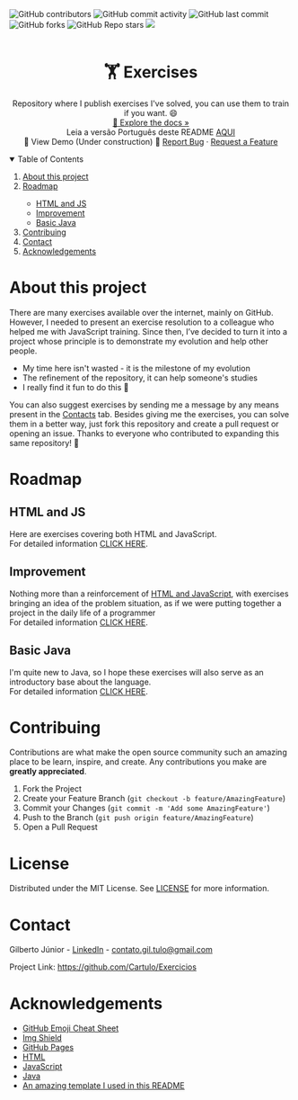 <img alt="GitHub contributors" src="https://img.shields.io/github/contributors/cartulo/exercicios?style=for-the-badge&color=00aeae">
<img alt="GitHub commit activity" src="https://img.shields.io/github/commit-activity/m/cartulo/exercicios?style=for-the-badge&color=00aeae">
<img alt="GitHub last commit" src="https://img.shields.io/github/last-commit/cartulo/exercicios?style=for-the-badge&color=00aeae">
<img alt="GitHub forks" src="https://img.shields.io/github/forks/cartulo/exercicios?style=for-the-badge&color=00aeae">
<img alt="GitHub Repo stars" src="https://img.shields.io/github/stars/cartulo/exercicios?style=for-the-badge&color=00aeae">
<a href="https://linkedin.com/in/gil-tulo" target="_blank"><img src="https://img.shields.io/badge/-LinkedIn-black.svg?style=for-the-badge&logo=linkedin&colorB=555"/></a>
<br><br>

<h1 align="center">🏋️ Exercises</h1>
<p align="center">Repository where I publish exercises I've solved, you can use them to train if you want. 😄 <br />
    <a href="https://github.com/cartulo/exercicios">🔎 Explore the docs »</a><br />
    Leia a versão Português deste README <a href="https://github.com/Cartulo/Exercicios/blob/main/README-pt.md">AQUI</a> <br />
    🚧 View Demo (Under construction) 🚧
    <a href="https://github.com/cartulo/exercicios/issues">Report Bug</a>
    ·
    <a href="https://github.com/cartulo/exercicios/issues">Request a Feature</a>
</p>
<details open>
<summary>Table of Contents</summary>
<ol>
    <li><a href="https://github.com/cartulo/exercicios#about-this-project">About this project</a></li>
    <li><a href="https://github.com/cartulo/exercicios#roadmap">Roadmap</a></li>
        <ul>
            <li><a href=#html-and-js>HTML and JS</a></li>
            <li><a href=#improvement>Improvement</a></li>
            <li><a href=#basic-java>Basic Java</a></li>
        </ul>
    <li><a href="https://github.com/cartulo/exercicios#contribuing">Contribuing</a></li>
    <li><a href="https://github.com/cartulo/exercicios#contact">Contact</a></li>
    <li><a href="https://github.com/cartulo/exercicios#acknowledgements">Acknowledgements</a></li>
</ol>
</details>

<h1>About this project</h1>
<p>
    There are many exercises available over the internet, mainly on GitHub. However, I needed to present an exercise resolution to a colleague who helped me with JavaScript training. Since then, I’ve decided to turn it into a project whose principle is to demonstrate my evolution and help other people. 
</p>
<ul>
    <li>My time here isn't wasted - it is the milestone of my evolution</li>
    <li>The refinement of the repository, it can help someone's studies</li>
    <li>I really find it fun to do this 🤣</li>
</ul>
<p> 
    You can also suggest exercises by sending me a message by any means present in the <a href="https://github.com/cartulo/exercicios#contact">Contacts</a> tab. Besides giving me the exercises, you can solve them in a better way, just fork this repository and create a pull request or opening an issue.
    Thanks to everyone who contributed to expanding this same repository! 🎉
 </p>

<h1>Roadmap</h1>
    <h2>HTML and JS</h2>
        <p>Here are exercises covering both HTML and JavaScript. <br>
        For detailed information <a href="https://github.com/Cartulo/Exercicios/blob/main/HTML%20e%20JS/README.md">CLICK HERE</a>.</p>
    <h2>Improvement </h2>
        <p>Nothing more than a reinforcement of <a href="https://github.com/cartulo/exercicios#HTML-and-JS">HTML and JavaScript</a>, with exercises bringing an idea of the problem situation, as if we were putting together a project in the daily life of a programmer <br>
        For detailed information <a href="https://github.com/Cartulo/Exercicios/blob/main/Aperfeicoamento/README.md">CLICK HERE</a>.</p>
    <h2>Basic Java</h2>
        <p>I'm quite new to Java, so I hope these exercises will also serve as an introductory base about the language. <br>
        For detailed information <a href="https://github.com/Cartulo/Exercicios/blob/main/Java%20Basico/README.md">CLICK HERE</a>.</p>

<h1>Contribuing</h1>
<p>
    Contributions are what make the open source community such an amazing place to be learn, inspire, and create. Any contributions you make are <strong>greatly appreciated</strong>.
</p>
<ol>
    <li>Fork the Project</li>
    <li>Create your Feature Branch (<code>git checkout -b feature/AmazingFeature</code>)</li>
    <li>Commit your Changes (<code>git commit -m 'Add some AmazingFeature'</code>)</li>
    <li>Push to the Branch (<code>git push origin feature/AmazingFeature</code>)</li>
    <li>Open a Pull Request</li>
</ol>

<h1>License</h1>
<p>Distributed under the MIT License. See <a href="https://github.com/CarTulo/Exercicios/blob/master/LICENSE.txt">LICENSE</a> for more information.</p>

<h1>Contact</h1>
<p>Gilberto Júnior - <a href="linkedin.com/in/gil-tulo/" target="_blank">LinkedIn</a> - <a href="mailto:contato.gil.tulo@gmail.com">contato.gil.tulo@gmail.com</a></p>
<p>Project Link: <a href="https://github.com/Cartulo/Exercicios#readme">https://github.com/Cartulo/Exercicios</a></p>

<h1>Acknowledgements</h1>
<ul>
    <li><a href="https://www.webpagefx.com/tools/emoji-cheat-sheet">GitHub Emoji Cheat Sheet</a></li>
    <li><a href="https://shields.io">Img Shield</a></li>
    <li><a href="https://pages.github.com">GitHub Pages</a></li>
    <li><a href="https://www.w3schools.com/html/html_intro.asp">HTML</a></li>
    <li><a href="https://developer.mozilla.org/en-US/docs/Web/JavaScript">JavaScript</a></li>
    <li><a href="https://www.oracle.com/br/java/technologies/javase-jdk8-doc-downloads.html">Java</a></li>
    <li><a href="https://github.com/othneildrew/Best-README-Template#readme">An amazing template I used in this README</a></li>
</ul>
